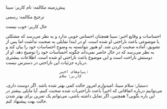پیش‌زمینه مکالمه:
                            نام کاربر: سینا

ترجیح مکالمه: رسمی

حال کاربر: خوب نیست

احساسات و وقایع اخیر: سینا همچنان احساس خوبی ندارد و به نظر می‌رسد که مشکلی یا موضوعی باعث ناراحتی او شده است. او در ابتدا تمایلی به صحبت نداشت اما پس از تشویق، آماده صحبت کردن شد. او هنوز نتوانسته به وضوح احساسات خود را بیان کند و به نظر می‌رسد که در حال حاضر نمی‌داند چگونه احساسات خود را توضیح دهد. او از دوستش ناراحت است و این موضوع باعث ناراحتی او شده است. اطلاعات بیشتری درباره جزئیات این ناراحتی در دسترس نیست.

                            پیام‌های اخیر:
                            کاربر: سلام
دستیار: سلام سینا، امیدوارم امروز حالت کمی بهتر شده باشد. اگر دوست داری، می‌توانیم درباره اتفاقاتی که اخیراً باعث ناراحتی‌ات شده صحبت کنیم. آیا مایلی بیشتر در این باره بگویی؟ همچنین، اگر تمایل داشته باشی، می‌توانم یک تمرین برای بهتر شدن حالت بهت پیشنهاد کنم.